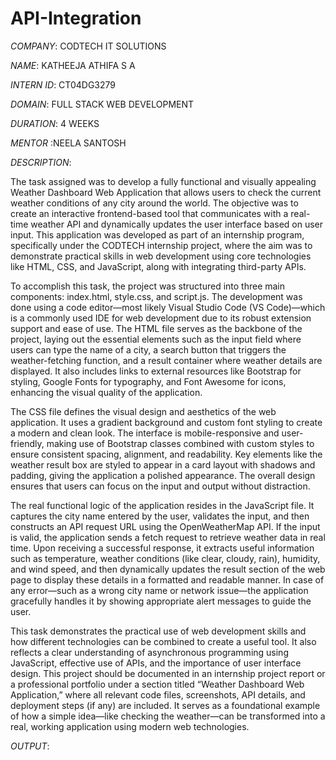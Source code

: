 # API-Integration

*COMPANY*: CODTECH IT SOLUTIONS

*NAME*: KATHEEJA ATHIFA S A

*INTERN ID*: CT04DG3279

*DOMAIN*: FULL STACK WEB DEVELOPMENT

*DURATION*: 4 WEEKS

*MENTOR* :NEELA SANTOSH

*DESCRIPTION*:

  The task assigned was to develop a fully functional and visually appealing Weather Dashboard Web Application that allows users to check the current weather conditions of any city around the world. The objective was to create an interactive frontend-based tool that communicates with a real-time weather API and dynamically updates the user interface based on user input. This application was developed as part of an internship program, specifically under the CODTECH internship project, where the aim was to demonstrate practical skills in web development using core technologies like HTML, CSS, and JavaScript, along with integrating third-party APIs.

To accomplish this task, the project was structured into three main components: index.html, style.css, and script.js. The development was done using a code editor—most likely Visual Studio Code (VS Code)—which is a commonly used IDE for web development due to its robust extension support and ease of use. The HTML file serves as the backbone of the project, laying out the essential elements such as the input field where users can type the name of a city, a search button that triggers the weather-fetching function, and a result container where weather details are displayed. It also includes links to external resources like Bootstrap for styling, Google Fonts for typography, and Font Awesome for icons, enhancing the visual quality of the application.

The CSS file defines the visual design and aesthetics of the web application. It uses a gradient background and custom font styling to create a modern and clean look. The interface is mobile-responsive and user-friendly, making use of Bootstrap classes combined with custom styles to ensure consistent spacing, alignment, and readability. Key elements like the weather result box are styled to appear in a card layout with shadows and padding, giving the application a polished appearance. The overall design ensures that users can focus on the input and output without distraction.

The real functional logic of the application resides in the JavaScript file. It captures the city name entered by the user, validates the input, and then constructs an API request URL using the OpenWeatherMap API. If the input is valid, the application sends a fetch request to retrieve weather data in real time. Upon receiving a successful response, it extracts useful information such as temperature, weather conditions (like clear, cloudy, rain), humidity, and wind speed, and then dynamically updates the result section of the web page to display these details in a formatted and readable manner. In case of any error—such as a wrong city name or network issue—the application gracefully handles it by showing appropriate alert messages to guide the user.

This task demonstrates the practical use of web development skills and how different technologies can be combined to create a useful tool. It also reflects a clear understanding of asynchronous programming using JavaScript, effective use of APIs, and the importance of user interface design. This project should be documented in an internship project report or a professional portfolio under a section titled “Weather Dashboard Web Application,” where all relevant code files, screenshots, API details, and deployment steps (if any) are included. It serves as a foundational example of how a simple idea—like checking the weather—can be transformed into a real, working application using modern web technologies.

*OUTPUT*:

<!-- Uploading "Screenshot 2025-07-22 205147.png"... -->
<!-- Uploading "Screenshot 2025-07-22 205159.png"... -->
<!-- Uploading "Screenshot 2025-07-22 205209.png"... -->
